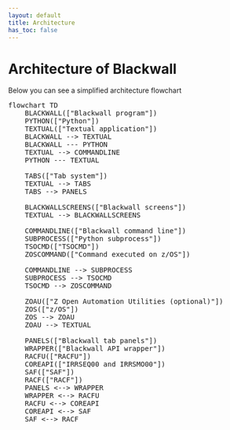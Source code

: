 ```yaml
---
layout: default
title: Architecture
has_toc: false
---
```


# Architecture of Blackwall

Below you can see a simplified architecture flowchart

<pre class="mermaid">
flowchart TD
    BLACKWALL(["Blackwall program"])
    PYTHON(["Python"])
    TEXTUAL(["Textual application"])
    BLACKWALL --> TEXTUAL
    BLACKWALL --- PYTHON
    TEXTUAL --> COMMANDLINE
    PYTHON --- TEXTUAL

    TABS(["Tab system"])
    TEXTUAL --> TABS
    TABS --> PANELS

    BLACKWALLSCREENS(["Blackwall screens"])
    TEXTUAL --> BLACKWALLSCREENS

    COMMANDLINE(["Blackwall command line"])
    SUBPROCESS(["Python subprocess"])
    TSOCMD(["TSOCMD"])
    ZOSCOMMAND(["Command executed on z/OS"])
    
    COMMANDLINE --> SUBPROCESS
    SUBPROCESS --> TSOCMD
    TSOCMD --> ZOSCOMMAND

    ZOAU(["Z Open Automation Utilities (optional)"])
    ZOS(["z/OS"])
    ZOS --> ZOAU
    ZOAU --> TEXTUAL

    PANELS(["Blackwall tab panels"])
    WRAPPER(["Blackwall API wrapper"])
    RACFU(["RACFU"])
    COREAPI(["IRRSEQ00 and IRRSMO00"])
    SAF(["SAF"])
    RACF(["RACF"])
    PANELS <--> WRAPPER
    WRAPPER <--> RACFU
    RACFU <--> COREAPI
    COREAPI <--> SAF
    SAF <--> RACF
</pre>
